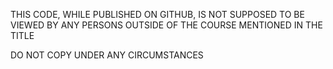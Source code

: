 THIS CODE, WHILE PUBLISHED ON GITHUB, IS NOT SUPPOSED TO BE VIEWED BY ANY PERSONS OUTSIDE OF THE COURSE MENTIONED IN THE TITLE

DO NOT COPY UNDER ANY CIRCUMSTANCES